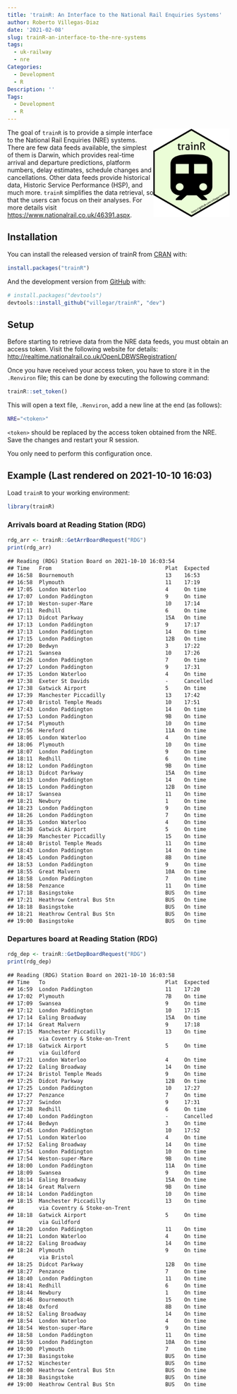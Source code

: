 ```yaml
---
title: 'trainR: An Interface to the National Rail Enquiries Systems'
author: Roberto Villegas-Diaz
date: '2021-02-08'
slug: trainR-an-interface-to-the-nre-systems
tags:
  - uk-railway
  - nre
Categories:
  - Development
  - R
Description: ''
Tags:
  - Development
  - R
---
```


<img src="https://raw.githubusercontent.com/villegar/trainR/main/inst/images/logo.png" alt="logo" align="right" height=200px/>

The goal of `trainR` is to provide a simple interface to the 
National Rail Enquiries (NRE) systems. There are few data feeds 
available, the simplest of them is Darwin, which provides real-time 
arrival and departure predictions, platform numbers, delay estimates, 
schedule changes and cancellations. Other data feeds provide historical 
data, Historic Service Performance (HSP), and much more. `trainR` 
simplifies the data retrieval, so that the users can focus on their 
analyses. For more details visit 
https://www.nationalrail.co.uk/46391.aspx.

## Installation

You can install the released version of trainR from [CRAN](https://CRAN.R-project.org) with:

``` r
install.packages("trainR")
```

And the development version from [GitHub](https://github.com/) with:

``` r
# install.packages("devtools")
devtools::install_github("villegar/trainR", "dev")
```

## Setup
Before starting to retrieve data from the NRE data feeds, you must obtain an access token. 
Visit the following website for details: http://realtime.nationalrail.co.uk/OpenLDBWSRegistration/

Once you have received your access token, you have to store it in the `.Renviron` file; this can be 
done by executing the following command:


```r
trainR::set_token()
```

This will open a text file, `.Renviron`, add a new line at the end (as follows):

```bash
NRE="<token>"
```

`<token>` should be replaced by the access token obtained from the NRE. Save the changes and restart 
your R session.

You only need to perform this configuration once.

## Example (Last rendered on 2021-10-10 16:03)

Load `trainR` to your working environment:

```r
library(trainR)
```

### Arrivals board at Reading Station (RDG)


```r
rdg_arr <- trainR::GetArrBoardRequest("RDG")
print(rdg_arr)
```

```
## Reading (RDG) Station Board on 2021-10-10 16:03:54
## Time   From                                    Plat  Expected
## 16:58  Bournemouth                             13    16:53
## 16:58  Plymouth                                11    17:19
## 17:05  London Waterloo                         4     On time
## 17:07  London Paddington                       9     On time
## 17:10  Weston-super-Mare                       10    17:14
## 17:11  Redhill                                 6     On time
## 17:13  Didcot Parkway                          15A   On time
## 17:13  London Paddington                       9     17:17
## 17:13  London Paddington                       14    On time
## 17:15  London Paddington                       12B   On time
## 17:20  Bedwyn                                  3     17:22
## 17:21  Swansea                                 10    17:26
## 17:26  London Paddington                       7     On time
## 17:27  London Paddington                       9     17:31
## 17:35  London Waterloo                         4     On time
## 17:38  Exeter St Davids                        -     Cancelled
## 17:38  Gatwick Airport                         5     On time
## 17:39  Manchester Piccadilly                   13    17:42
## 17:40  Bristol Temple Meads                    10    17:51
## 17:43  London Paddington                       14    On time
## 17:53  London Paddington                       9B    On time
## 17:54  Plymouth                                10    On time
## 17:56  Hereford                                11A   On time
## 18:05  London Waterloo                         4     On time
## 18:06  Plymouth                                10    On time
## 18:07  London Paddington                       9     On time
## 18:11  Redhill                                 6     On time
## 18:12  London Paddington                       9B    On time
## 18:13  Didcot Parkway                          15A   On time
## 18:13  London Paddington                       14    On time
## 18:15  London Paddington                       12B   On time
## 18:17  Swansea                                 11    On time
## 18:21  Newbury                                 1     On time
## 18:23  London Paddington                       9     On time
## 18:26  London Paddington                       7     On time
## 18:35  London Waterloo                         4     On time
## 18:38  Gatwick Airport                         5     On time
## 18:39  Manchester Piccadilly                   15    On time
## 18:40  Bristol Temple Meads                    11    On time
## 18:43  London Paddington                       14    On time
## 18:45  London Paddington                       8B    On time
## 18:53  London Paddington                       9     On time
## 18:55  Great Malvern                           10A   On time
## 18:58  London Paddington                       7     On time
## 18:58  Penzance                                11    On time
## 17:18  Basingstoke                             BUS   On time
## 17:21  Heathrow Central Bus Stn                BUS   On time
## 18:18  Basingstoke                             BUS   On time
## 18:21  Heathrow Central Bus Stn                BUS   On time
## 19:00  Basingstoke                             BUS   On time
```

### Departures board at Reading Station (RDG)


```r
rdg_dep <- trainR::GetDepBoardRequest("RDG")
print(rdg_dep)
```

```
## Reading (RDG) Station Board on 2021-10-10 16:03:58
## Time   To                                      Plat  Expected
## 16:59  London Paddington                       11    17:20
## 17:02  Plymouth                                7B    On time
## 17:09  Swansea                                 9     On time
## 17:12  London Paddington                       10    17:15
## 17:14  Ealing Broadway                         15A   On time
## 17:14  Great Malvern                           9     17:18
## 17:15  Manchester Piccadilly                   13    On time
##        via Coventry & Stoke-on-Trent           
## 17:18  Gatwick Airport                         5     On time
##        via Guildford                           
## 17:21  London Waterloo                         4     On time
## 17:22  Ealing Broadway                         14    On time
## 17:24  Bristol Temple Meads                    9     On time
## 17:25  Didcot Parkway                          12B   On time
## 17:25  London Paddington                       10    17:27
## 17:27  Penzance                                7     On time
## 17:27  Swindon                                 9     17:31
## 17:38  Redhill                                 6     On time
## 17:40  London Paddington                       -     Cancelled
## 17:44  Bedwyn                                  3     On time
## 17:45  London Paddington                       10    17:52
## 17:51  London Waterloo                         4     On time
## 17:52  Ealing Broadway                         14    On time
## 17:54  London Paddington                       10    On time
## 17:54  Weston-super-Mare                       9B    On time
## 18:00  London Paddington                       11A   On time
## 18:09  Swansea                                 9     On time
## 18:14  Ealing Broadway                         15A   On time
## 18:14  Great Malvern                           9B    On time
## 18:14  London Paddington                       10    On time
## 18:15  Manchester Piccadilly                   13    On time
##        via Coventry & Stoke-on-Trent           
## 18:18  Gatwick Airport                         5     On time
##        via Guildford                           
## 18:20  London Paddington                       11    On time
## 18:21  London Waterloo                         4     On time
## 18:22  Ealing Broadway                         14    On time
## 18:24  Plymouth                                9     On time
##        via Bristol                             
## 18:25  Didcot Parkway                          12B   On time
## 18:27  Penzance                                7     On time
## 18:40  London Paddington                       11    On time
## 18:41  Redhill                                 6     On time
## 18:44  Newbury                                 1     On time
## 18:46  Bournemouth                             15    On time
## 18:48  Oxford                                  8B    On time
## 18:52  Ealing Broadway                         14    On time
## 18:54  London Waterloo                         4     On time
## 18:54  Weston-super-Mare                       9     On time
## 18:58  London Paddington                       11    On time
## 18:59  London Paddington                       10A   On time
## 19:00  Plymouth                                7     On time
## 17:38  Basingstoke                             BUS   On time
## 17:52  Winchester                              BUS   On time
## 18:00  Heathrow Central Bus Stn                BUS   On time
## 18:38  Basingstoke                             BUS   On time
## 19:00  Heathrow Central Bus Stn                BUS   On time
```
